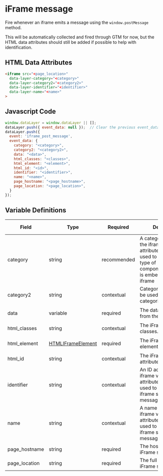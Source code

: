 # iFrame message

Fire whenever an iframe emits a message using the `window.postMessage` method. 

This will be automatically collected and fired through GTM for now, but the HTML data attributes should still be added if possible to help with identification.

## HTML Data Attributes

```html
<iframe src="<page_location>"
  data-layer-category="<category>"
  data-layer-category2="<category2>"
  data-layer-identifier="<identifier>"
  data-layer-name="<name>"
>
```

## Javascript Code

```js
window.dataLayer = window.dataLayer || [];
dataLayer.push({ event_data: null });  // Clear the previous event_data object.
dataLayer.push({
  event: 'iframe_post_message',
  event_data: {
    category: "<category>",
    category2: "<category2>",
    data: "<data>",
    html_classes: "<classes>",
    html_element: "<element>",
    html_id: "<id>",
    identifier: "<identifier>",
    name: "<name>",
    page_hostname: "<page_hostname>",
    page_location: "<page_location>",
  }
});
```

## Variable Definitions

|Field|Type|Required|Description|Example|Pattern|Min Length|Max Length|Minimum|Maximum|Multiple Of|
| --- | --- | --- | --- | --- | --- | --- | --- | --- | --- | --- |
|category|string|recommended|A category added to the iframe via data attributes that can be used to represent what type of component/tool/widget is embedded via the iframe|audio, where to buy, video|
|category2|string|contextual|Categories 2 - 5 can be used to further categorize the iframe|audio, where to buy, video|
|data|variable|required|The data payload sent from the iframe|`{event: 'play', videoName: 'this is a video', videoProvider: 'vimeo'}`|
|html_classes|string|contextual|The iFrame CSS classes.|`audio-embed`|
|html_element|[HTMLIFrameElement](https://developer.mozilla.org/en-US/docs/Web/API/HTMLIFrameElement)|required|The iFrame HTML element.|`<iframe src="neutrogena.com/iframe" ...>`|
|html_id|string|contextual|The iFrame HTML ID attribute.|`hero-video`|
|identifier|string|contextual|An ID added to the iframe via data attributes that can be used to identify which iframe sent the message|`vidyard-video-embed`|
|name|string|contextual|A name added to the iframe via data attributes that can be used to identify which iframe sent the message|`vidyard video embed`|
|page_hostname|string|required|The hostname of the iFrame source.|`vimeo.com`|
|page_location|string|required|The full URL of the iFrame source.|`where-to-buy.co/example`|
